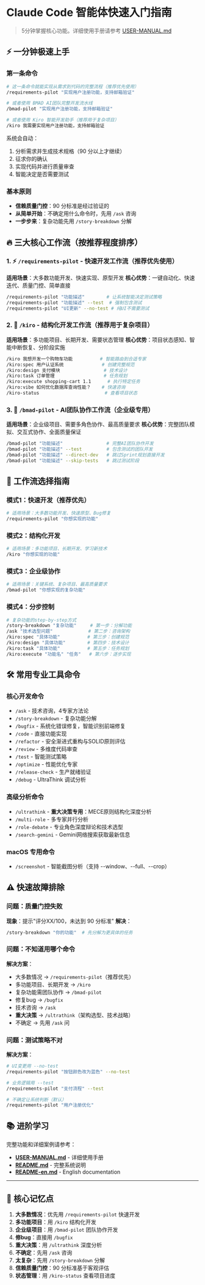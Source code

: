 # Claude Code 智能体快速入门指南

> 5分钟掌握核心功能。详细使用手册请参考 [USER-MANUAL.md](./USER-MANUAL.md)

## ⚡ 一分钟极速上手

### 第一条命令
```bash
# 这一条命令就能实现从需求到代码的完整流程（推荐优先使用）
/requirements-pilot "实现用户注册功能，支持邮箱验证"

# 或者使用 BMAD AI团队完整开发流水线
/bmad-pilot "实现用户注册功能，支持邮箱验证"

# 或者使用 Kiro 智能开发助手（推荐用于复杂项目）
/kiro 我需要实现用户注册功能，支持邮箱验证
```

系统会自动：
1. 分析需求并生成技术规格（90 分以上才继续）
2. 征求你的确认
3. 实现代码并进行质量审查
4. 智能决定是否需要测试

### 基本原则
- **信赖质量门控**：90 分标准是经过验证的
- **从简单开始**：不确定用什么命令时，先用 `/ask` 咨询
- **一步步来**：复杂功能先用 `/story-breakdown` 分解

## 🔥 三大核心工作流（按推荐程度排序）

### 1. ⚡ `/requirements-pilot` - 快速开发工作流（推荐优先使用）
**适用场景**：大多数功能开发、快速实现、原型开发
**核心优势**：一键自动化、快速迭代、质量门控、简单直接
```bash
/requirements-pilot "功能描述"        # 让系统智能决定测试策略
/requirements-pilot "功能描述" --test  # 强制包含测试
/requirements-pilot "UI更新" --no-test # 纯UI不需要测试
```

### 2. 🎯 `/kiro` - 结构化开发工作流（推荐用于复杂项目）
**适用场景**：多功能项目、长期开发、需要状态管理
**核心优势**：项目状态感知、智能中断恢复、分阶段实施
```bash
/kiro 我想开发一个购物车功能          # 智能路由到合适专家
/kiro:spec 用户认证系统              # 创建完整规范
/kiro:design 支付模块                # 技术设计
/kiro:task 订单管理                  # 任务规划
/kiro:execute shopping-cart 1.1      # 执行特定任务
/kiro:vibe 如何优化数据库查询性能？    # 快速咨询
/kiro-status                        # 查看项目状态
```

### 3. 🏢 `/bmad-pilot` - AI团队协作工作流（企业级专用）
**适用场景**：企业级项目、需要多角色协作、最高质量要求
**核心优势**：完整团队模拟、交互式协作、全面质量保证
```bash
/bmad-pilot "功能描述"                # 完整AI团队协作开发
/bmad-pilot "功能描述" --test         # 包含测试的团队开发
/bmad-pilot "功能描述" --direct-dev   # 跳过Sprint规划直接开发
/bmad-pilot "功能描述" --skip-tests   # 跳过测试阶段
```

## 🎯 工作流选择指南

### 模式1：快速开发（推荐优先）
```bash
# 适用场景：大多数功能开发、快速原型、Bug修复
/requirements-pilot "你想实现的功能"
```

### 模式2：结构化开发
```bash
# 适用场景：多功能项目、长期开发、学习新技术
/kiro "你想实现的功能"
```

### 模式3：企业级协作
```bash
# 适用场景：关键系统、复杂项目、最高质量要求
/bmad-pilot "你想实现的复杂功能"
```

### 模式4：分步控制  
```bash
# 复杂功能的step-by-step方式
/story-breakdown "复杂功能"     # 第一步：分解功能
/ask "技术选型问题"             # 第二步：咨询架构
/kiro:spec "具体功能"          # 第三步：创建规范
/kiro:design "具体功能"        # 第四步：技术设计
/kiro:task "具体功能"          # 第五步：任务规划
/kiro:execute "功能名" "任务"   # 第六步：逐步实现
```

## 🛠️ 常用专业工具命令

### 核心开发命令
- `/ask` - 技术咨询，4专家方法论
- `/story-breakdown` - 复杂功能分解
- `/bugfix` - 系统化错误修复，智能识别前端修复
- `/code` - 直接功能实现
- `/refactor` - 安全渐进式重构与SOLID原则评估
- `/review` - 多维度代码审查
- `/test` - 智能测试策略
- `/optimize` - 性能优化专家
- `/release-check` - 生产就绪验证
- `/debug` - UltraThink 调试分析

### 高级分析命令
- `/ultrathink` - **重大决策专用**：MECE原则结构化深度分析
- `/multi-role` - 多专家并行分析
- `/role-debate` - 专业角色深度辩论和技术选型
- `/search-gemini` - Gemini网络搜索获取最新信息

### macOS 专用命令
- `/screenshot` - 智能截图分析（支持 --window、--full、--crop）

## ⚠️ 快速故障排除

### 问题：质量门控失败
**现象**：提示"评分XX/100，未达到 90 分标准"
**解决**：
```bash
/story-breakdown "你的功能"  # 先分解为更具体的任务
```

### 问题：不知道用哪个命令
**解决方案**：
- 大多数情况 → `/requirements-pilot`（推荐优先）
- 多功能项目、长期开发 → `/kiro`
- 复杂功能需团队协作 → `/bmad-pilot`
- 修复bug → `/bugfix`  
- 技术咨询 → `/ask`
- **重大决策** → `/ultrathink`（架构选型、技术战略）
- 不确定 → 先用 `/ask` 问

### 问题：测试策略不对
**解决方案**：
```bash
# UI变更用 --no-test
/requirements-pilot "按钮颜色改为蓝色" --no-test

# 业务逻辑用 --test  
/requirements-pilot "支付流程" --test

# 不确定让系统判断（默认）
/requirements-pilot "用户注册优化"
```

## 📚 进阶学习

完整功能和详细案例请参考：
- **[USER-MANUAL.md](./USER-MANUAL.md)** - 详细使用手册
- **[README.md](./README.md)** - 完整系统说明
- **[README-en.md](./README-en.md)** - English documentation

---

## 🎯 核心记忆点

1. **大多数情况**：优先用 `/requirements-pilot` 快速开发
2. **多功能项目**：用 `/kiro` 结构化开发
3. **企业级项目**：用 `/bmad-pilot` 团队协作开发
4. **修bug**：直接用 `/bugfix`  
5. **重大决策**：用 `/ultrathink` 深度分析
6. **不确定**：先用 `/ask` 咨询
7. **太复杂**：先用 `/story-breakdown` 分解
8. **信赖质量门控**：90 分标准基于客观评估
9. **状态管理**：用 `/kiro-status` 查看项目进度